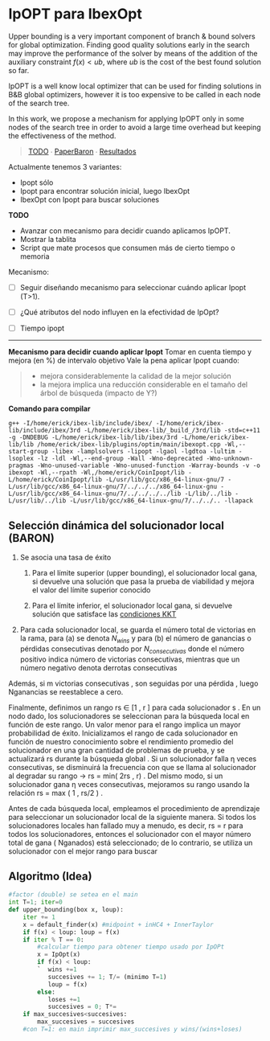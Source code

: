 IpOPT para IbexOpt
==

Upper bounding is a very important component of branch & bound solvers for global optimization. Finding good quality solutions early in the search may improve the performance of the solver by means of the addition of the auxiliary constraint $f(x)<ub$, where $ub$ is the cost of the best found solution so far.

IpOPT is a well know local optimizer that can be used for finding solutions in B&B global optimizers, however it is too expensive to be called in each node of the search tree.

In this work, we propose a mechanism for applying IpOPT only in some nodes of the search tree in order to avoid a large time overhead but keeping the effectiveness of the method.

> [TODO](https://docs.google.com/document/d/1P0yYlNuIu-I2taOfEJMDzq-FMiMf7y_uyqXVvFZ8ssE/edit#) ∙ [PaperBaron](http://mpc.zib.de/archive/2018/3/Khajavirad-Sahinidis2018_Article_AHybridLPNLPParadigmForGlobalO.pdf) ∙  [Resultados](https://drive.google.com/file/d/1-EYDoR6nBFgXzq4WG_mMaLD3YkfAv1Fe/view?usp=sharing)
> 
Actualmente tenemos 3 variantes:
* Ipopt sólo
* Ipopt para encontrar solución inicial, luego IbexOpt
* IbexOpt con Ipopt para buscar soluciones

**TODO**

- Avanzar con mecanismo para decidir cuando aplicamos IpOPT.
- Mostrar la tablita
- Script que mate procesos que consumen más de cierto tiempo o memoria

Mecanismo:
- [ ] Seguir diseñando mecanismo para seleccionar cuándo aplicar Ipopt (T>1).
- [ ] ¿Qué atributos del nodo influyen en la efectividad de IpOpt?
- [ ] Tiempo ipopt



---
**Mecanismo para decidir cuando aplicar Ipopt**
Tomar en cuenta tiempo y mejora (en %) de intervalo objetivo
Vale la pena aplicar Ipopt cuando:
>- mejora considerablemente la calidad de la mejor solución
> - la mejora implica una reducción considerable en el tamaño del árbol de búsqueda (impacto de Y?)


**Comando para compilar**

	g++ -I/home/erick/ibex-lib/include/ibex/ -I/home/erick/ibex-lib/include/ibex/3rd -L/home/erick/ibex-lib/_build_/3rd/lib -std=c++11 -g -DNDEBUG -L/home/erick/ibex-lib/lib/ibex/3rd -L/home/erick/ibex-lib/lib /home/erick/ibex-lib/plugins/optim/main/ibexopt.cpp -Wl,--start-group -libex -lamplsolvers -lipopt -lgaol -lgdtoa -lultim -lsoplex -lz -ldl -Wl,--end-group -Wall -Wno-deprecated -Wno-unknown-pragmas -Wno-unused-variable -Wno-unused-function -Warray-bounds -v -o ibexopt -Wl,--rpath -Wl,/home/erick/CoinIpopt/lib -L/home/erick/CoinIpopt/lib -L/usr/lib/gcc/x86_64-linux-gnu/7 -L/usr/lib/gcc/x86_64-linux-gnu/7/../../../x86_64-linux-gnu -L/usr/lib/gcc/x86_64-linux-gnu/7/../../../../lib -L/lib/../lib -L/usr/lib/../lib -L/usr/lib/gcc/x86_64-linux-gnu/7/../../.. -llapack

Selección dinámica del solucionador local (BARON)
---
  

1.  Se asocia una tasa de éxito
    
	1.  Para el límite superior (upper bounding), el solucionador local gana, si devuelve una solución que pasa la prueba de viabilidad y mejora el valor del límite superior conocido
    
	2.  Para el límite inferior, el solucionador local gana, si devuelve solución que satisface las [condiciones KKT](http://apmonitor.com/me575/index.php/Main/KuhnTucker)
    

2. Para cada solucionador local, se guarda el número total de victorias en la rama, para (a) se denota $N_{wins}$  y para (b) el número de ganancias o pérdidas consecutivas  denotado por $N_{consecutivas}$ donde el número positivo indica número de victorias consecutivas, mientras que un número negativo denota derrotas consecutivas

Además, si m victorias consecutivas , son seguidas por una pérdida , luego Nganancias se reestablece a cero.

Finalmente, definimos un rango rs ∈ [1 ,  r ] para cada solucionador s . En un nodo dado, los solucionadores se seleccionan para la búsqueda local en función de este rango. Un valor menor para el rango implica un mayor probabilidad de éxito. Inicializamos el rango de cada solucionador en función de nuestro conocimiento sobre el rendimiento promedio del solucionador en una gran cantidad de problemas de prueba, y se actualizará rs durante la búsqueda global . Si un solucionador falla η veces consecutivas, se disminuirá la frecuencia con que se llama al solucionador al degradar su rango -> rs = min( 2rs ,  r) . Del mismo modo, si un solucionador gana η veces consecutivas, mejoramos su rango usando la relación rs = max ( 1 , rs/2 ) .

Antes de cada búsqueda local, empleamos el procedimiento de aprendizaje para seleccionar un solucionador local de la siguiente manera. Si todos los solucionadores locales han fallado muy a menudo, es decir, rs = r para todos los solucionadores, entonces el solucionador con el mayor número total de gana ( Nganados) está seleccionado; de lo contrario, se utiliza un solucionador con el mejor rango para buscar

Algoritmo (Idea)
---
````python
#factor (double) se setea en el main
int T=1; iter=0
def upper_bounding(box x, loup):
    iter += 1
	x = default_finder(x) #midpoint + inHC4 + InnerTaylor
	if f(x) < loup: loup = f(x)
	if iter % T == 0:
 	    #calcular tiempo para obtener tiempo usado por IpOPt
		x = IpOpt(x) 
		if f(x) < loup: 
		`  wins +=1
	   	   succesives += 1; T/= (minimo T=1)
		   loup = f(x)
		else:
		   loses +=1
		   succesives = 0; T*=
	if max_succesives<succesives:
		max_succesives = succesives
	#con T=1: en main imprimir max_succesives y wins/(wins+loses)
````



<!--stackedit_data:
eyJoaXN0b3J5IjpbMTUwMjE1ODE1MCwtMTM4NzAzNTg4OF19
-->